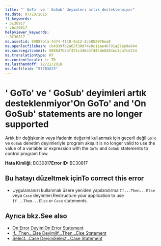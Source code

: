 ```yaml
---
title: "' GoTo' ve ' GoSub' deyimleri artık desteklenmiyor"
ms.date: 07/20/2015
f1_keywords:
- bc30817
- vbc30817
helpviewer_keywords:
- BC30817
ms.assetid: 89087bfa-7d74-4f18-9a12-2c5852076ea0
ms.openlocfilehash: cb4939fb2a65f30874e0c11ae46791a27ae9e844
ms.sourcegitcommit: 0888d7b24f475c346a3f444de8d83ec1ca7cd234
ms.translationtype: MT
ms.contentlocale: tr-TR
ms.lasthandoff: 12/22/2018
ms.locfileid: "53783825"
---
```

# <a name="on-goto-and-on-gosub-statements-are-no-longer-supported"></a><span data-ttu-id="171d5-102">' GoTo' ve ' GoSub' deyimleri artık desteklenmiyor</span><span class="sxs-lookup"><span data-stu-id="171d5-102">'On GoTo' and 'On GoSub' statements are no longer supported</span></span>
<span data-ttu-id="171d5-103">Artık bir değişkenin veya ifadenin değerini kullanmak için geçerli değil `GoTo` ve `GoSub` denetim deyimleriyle program akışı.</span><span class="sxs-lookup"><span data-stu-id="171d5-103">It is no longer valid to use the value of a variable or expression with the `GoTo` and `GoSub` statements to control program flow.</span></span>  
  
 <span data-ttu-id="171d5-104">**Hata Kimliği:** BC30817</span><span class="sxs-lookup"><span data-stu-id="171d5-104">**Error ID:** BC30817</span></span>  
  
## <a name="to-correct-this-error"></a><span data-ttu-id="171d5-105">Bu hatayı düzeltmek için</span><span class="sxs-lookup"><span data-stu-id="171d5-105">To correct this error</span></span>  
  
-   <span data-ttu-id="171d5-106">Uygulamanızı kullanmak üzere yeniden yapılandırma `If...Then...Else` veya `Case` deyimleri.</span><span class="sxs-lookup"><span data-stu-id="171d5-106">Restructure your application to use `If...Then...Else` or `Case` statements.</span></span>  
  
## <a name="see-also"></a><span data-ttu-id="171d5-107">Ayrıca bkz.</span><span class="sxs-lookup"><span data-stu-id="171d5-107">See also</span></span>

- [<span data-ttu-id="171d5-108">On Error Deyimi</span><span class="sxs-lookup"><span data-stu-id="171d5-108">On Error Statement</span></span>](../../visual-basic/language-reference/statements/on-error-statement.md)  
- [<span data-ttu-id="171d5-109">If...Then...Else Deyimi</span><span class="sxs-lookup"><span data-stu-id="171d5-109">If...Then...Else Statement</span></span>](../../visual-basic/language-reference/statements/if-then-else-statement.md)  
- [<span data-ttu-id="171d5-110">Select...Case Deyimi</span><span class="sxs-lookup"><span data-stu-id="171d5-110">Select...Case Statement</span></span>](../../visual-basic/language-reference/statements/select-case-statement.md)

